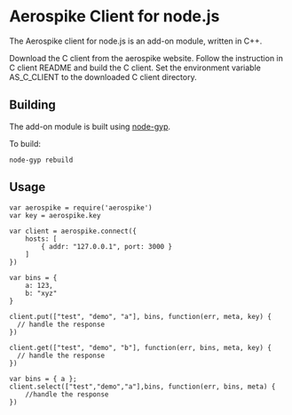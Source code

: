 # Aerospike Client for node.js

The Aerospike client for node.js is an add-on module, written in C++. 

Download the C client from the aerospike website.
Follow the instruction in C client README and build the C client.
Set the environment variable AS_C_CLIENT to the downloaded C client directory.

## Building

The add-on module is built using [node-gyp](https://github.com/TooTallNate/node-gyp). 

To build:

	node-gyp rebuild



## Usage
	
	var aerospike = require('aerospike')
	var key = aerospike.key
	
	var client = aerospike.connect({
		hosts: [
			{ addr: "127.0.0.1", port: 3000 }
		]
	})
	
	var bins = {
		a: 123,
		b: "xyz"
	}

	client.put(["test", "demo", "a"], bins, function(err, meta, key) {
	  // handle the response
	})
	
	client.get(["test", "demo", "b"], function(err, bins, meta, key) {
	  // handle the response
	})

	var bins = { a };
	client.select(["test","demo","a"],bins, function(err, bins, meta) {
		//handle the response
	})

